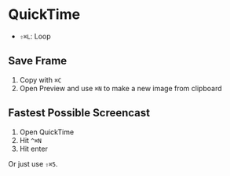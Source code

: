 # QuickTime

- `⇧⌘L`: Loop

## Save Frame

1. Copy with `⌘C`
2. Open Preview and use `⌘N` to make a new image from clipboard

## Fastest Possible Screencast

1. Open QuickTime
2. Hit `^⌘N`
3. Hit enter

Or just use `⇧⌘5`.
